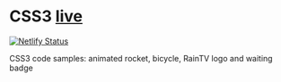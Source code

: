 # CSS3 [live](https://css3isawesome.netlify.app)

[![Netlify Status](https://api.netlify.com/api/v1/badges/3495fb05-27f6-4810-8272-b3b346fddc7f/deploy-status)](https://app.netlify.com/sites/gifted-hoover-dd0a77/deploys)

CSS3 code samples: animated rocket, bicycle, RainTV logo and waiting badge
